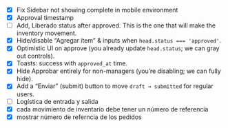 - [x] Fix Sidebar not showing complete in mobile environment
- [x] Approval timestamp
- [ ] Add, Liberado status after approved. This is the one that will make the inventory movement.
- [x] Hide/disable “Agregar ítem” & inputs when `head.status === 'approved'`.
- [x] Optimistic UI on approve (you already update `head.status`; we can gray out controls).
- [x] Toasts: success with `approved_at` time.
- [x] Hide Approbar entirely for non-managers (you’re disabling; we can fully hide).
- [x] Add a “Enviar” (submit) button to move `draft → submitted` for regular users.
- [ ] Logística de entrada y salida
- [x] cada movimiento de inventario debe tener un número de referencia
- [x] mostrar número de referncia de los pedidos